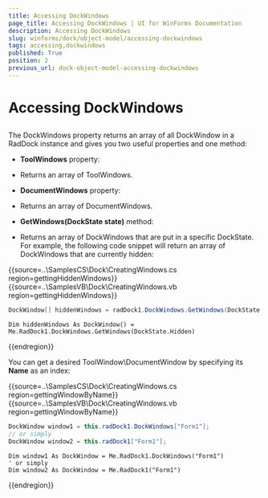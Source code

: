 ```yaml
---
title: Accessing DockWindows
page_title: Accessing DockWindows | UI for WinForms Documentation
description: Accessing DockWindows
slug: winforms/dock/object-model/accessing-dockwindows
tags: accessing,dockwindows
published: True
position: 2
previous_url: dock-object-model-accessing-dockwindows
---
```


# Accessing DockWindows



## 

The DockWindows property returns an array of all DockWindow in a RadDock instance and gives you two useful properties and one method:
        

* __ToolWindows__ property:
            

* Returns an array of ToolWindows.

* __DocumentWindows__ property:
            

* Returns an array of DocumentWindows.

* __GetWindows(DockState state)__ method:
            

* Returns an array of DockWindows that are put in a specific DockState. For example, the following code snippet will return an array of DockWindows that are currently hidden: 

{{source=..\SamplesCS\Dock\CreatingWindows.cs region=gettingHiddenWindows}} 
{{source=..\SamplesVB\Dock\CreatingWindows.vb region=gettingHiddenWindows}} 

````C#
DockWindow[] hiddenWindows = radDock1.DockWindows.GetWindows(DockState.Hidden);

````
````VB.NET
Dim hiddenWindows As DockWindow() = Me.RadDock1.DockWindows.GetWindows(DockState.Hidden)

````

{{endregion}} 
 
You can get a desired ToolWindow\DocumentWindow by specifying its __Name__ as an index:
        

{{source=..\SamplesCS\Dock\CreatingWindows.cs region=gettingWindowByName}} 
{{source=..\SamplesVB\Dock\CreatingWindows.vb region=gettingWindowByName}} 

````C#
DockWindow window1 = this.radDock1.DockWindows["Form1"];
// or simply
DockWindow window2 = this.radDock1["Form1"];

````
````VB.NET
Dim window1 As DockWindow = Me.RadDock1.DockWindows("Form1")
' or simply
Dim window2 As DockWindow = Me.RadDock1("Form1")

````

{{endregion}} 



